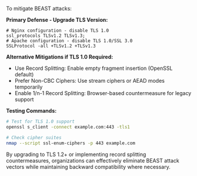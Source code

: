 To mitigate BEAST attacks:

**Primary Defense - Upgrade TLS Version:**

```nginx
# Nginx configuration - disable TLS 1.0
ssl_protocols TLSv1.2 TLSv1.3;
# Apache configuration - disable TLS 1.0/SSL 3.0
SSLProtocol -all +TLSv1.2 +TLSv1.3
```

**Alternative Mitigations if TLS 1.0 Required:**

* Use Record Splitting: Enable empty fragment insertion (OpenSSL default)
* Prefer Non-CBC Ciphers: Use stream ciphers or AEAD modes temporarily
* Enable 1/n-1 Record Splitting: Browser-based countermeasure for legacy support

**Testing Commands:**

```bash
# Test for TLS 1.0 support
openssl s_client -connect example.com:443 -tls1

# Check cipher suites
nmap --script ssl-enum-ciphers -p 443 example.com
```

By upgrading to TLS 1.2+ or implementing record splitting countermeasures, organizations can effectively eliminate BEAST attack vectors while maintaining backward compatibility where necessary.